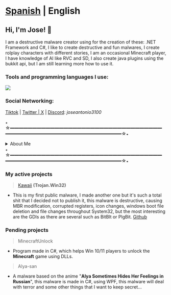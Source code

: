 # [Spanish](README-ES.md) | English
## Hi, I'm Jose! 👋

I am a destructive malware creator using for the creation of these: .NET Framework and C#, I like to create destructive and fun malwares, I create rolplay characters with different stories, I am an occasional Minecraft player, I have knowledge of AI like RVC and SD, I also create java plugins using the bukkit api, but I am still learning more how to use it.

### Tools and programming languages I use:
![](https://skillicons.dev/icons?i=idea,vscode,visualstudio,cs,net,discordjs,java,js,nodejs,py)

### Social Networking:

[Tiktok](https://tiktok.com/@zblueex_) | [Twitter | X](https://x.com/Joseantonio3100) | [Discord](https://discordapp.com/users/971813292102266920): *joseantonio3100*

꘎☆━━━━━━━━━━━━━━━━━━━━━━━━━━━━━━━━━━━━━━━━━━━━━━━━━━━━━━━━━━━━☆꘎
<details>
  
<summary>About Me</summary>

  * **Name:** José Antonio
  * **Games I have played:** Minecraft, Roblox, Stumble Guys, Asphalt and Doki Doki Literature Club
  * **Favorite Games:** Minecraft, Asphalt and Stumble Guys
  * **Hobbies:** Playing games, creating malware or something related to GDI and creating and developing characters.
  * **Where I live?:** Mexico
  * **I speak:** Spanish (Always) and English (6%)
  
</details>
꘎☆━━━━━━━━━━━━━━━━━━━━━━━━━━━━━━━━━━━━━━━━━━━━━━━━━━━━━━━━━━━━☆꘎

### My active projects

> [Kawaii](https://github.com/ItzMoon931/Kawaii) **(Trojan.Win32)**
* This is my first public malware, I made another one but it's such a total shit that I decided not to publish it, this malware is destructive, causing MBR modification, corrupted registers, icon changes, windows boot file deletion and file changes throughout System32, but the most interesting are the GDIs as there are several such as BitBlt or PlgBit. [Github](https://github.com/ItzMoon931/Kawaii)

### Pending projects

> MinecraftUnlock
* Program made in C#, which helps Win 10/11 players to unlock the **Minecraft** game using DLLs.

> Alya-san
* A malware based on the anime "**Alya Sometimes Hides Her Feelings in Russian**", this malware is made in C#, using WPF, this malware will deal with terror and some other things that I want to keep secret...
